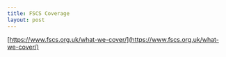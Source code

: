 ```yaml
---
title: FSCS Coverage
layout: post
---
```


[https://www.fscs.org.uk/what-we-cover/](https://www.fscs.org.uk/what-we-cover/)
